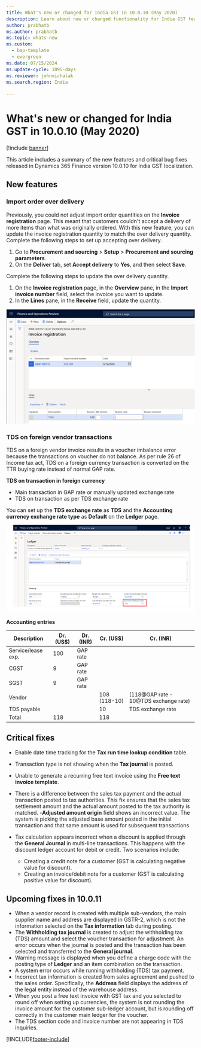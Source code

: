 ```yaml
---
title: What's new or changed for India GST in 10.0.10 (May 2020)
description: Learn about new or changed functionality for India GST features released in Dynamics 365 Finance version 10.0.10, including outlines on new features.
author: prabhatb
ms.author: prabhatb
ms.topic: whats-new
ms.custom:
  - bap-template
  - evergreen
ms.date: 07/15/2024
ms.update-cycle: 1095-days
ms.reviewer: johnmichalak
ms.search.region: India

---
```


# What's new or changed for India GST in 10.0.10 (May 2020) 

[!include [banner](../../includes/banner.md)]

This article includes a summary of the new features and critical bug fixes released in Dynamics 365 Finance version 10.0.10 for India GST localization.

## New features

### Import order over delivery 

Previously, you could not adjust import order quantities on the **Invoice registration** page. This meant that customers couldn't accept a delivery of more items than what was originally ordered. With this new feature, you can update the invoice registration quantity to match the over delivery quantity. Complete the following steps to set up accepting over delivery.

1. Go to **Procurement and sourcing** > **Setup** > **Procurement and sourcing parameters**. 
2. On the **Deliver** tab, set **Accept delivery** to **Yes**, and then select **Save**.

Complete the following steps to update the over delivery quantity.

1. On the **Invoice registration** page, in the **Overview** pane, in the **Import invoice number** field, select the invoice you want to update.
2. In the **Lines** pane, in the **Receive** field, update the quantity.

![Invoice registration page.](../media/GST-over-delivery-1-10-0-10.PNG )

### TDS on foreign vendor transactions
TDS on a foreign vendor invoice results in a voucher imbalance error because the transactions on voucher do not balance. 
As per rule 26 of Income tax act, TDS on a foreign currency transaction is converted on the TTR buying rate instead of normal GAP rate.

**TDS on transaction in foreign currency**

- Main transaction in GAP rate or manually updated exchange rate 
- TDS on transaction as per TDS exchange rate 

You can set up the **TDS exchange rate** as **TDS** and the **Accounting currency exchange rate type** as **Default** on the **Ledger** page.

![Ledger page, Currency FastTab.](../media/GST-tds-exchange-rate-2-10-0-10.png )

**Accounting entries**

| Description                | Dr. (US$)     | Dr. (INR)          | Cr. (US$)                | Cr. (INR)                                        |
|----------------------------|--------------|-------------------|-------------------------|-------------------------------------------------|
|     Service/lease exp.    |     100      |     GAP rate      |                         |                                                 |
|     CGST                   |        9     |      GAP rate     |                         |                                                 |
|     SGST                   |        9     |      GAP rate     |                         |                                                 |
|     Vendor                 |              |                   |     108     (118-10)    |     (118@GAP rate - 10@TDS exchange rate)    |
|     TDS payable            |              |                   |     10                  |     TDS exchange rate                           |
|     Total                  |     118      |                   |     118                 |                                                 |

## Critical fixes 

- Enable date time tracking for the **Tax run time lookup condition** table. 
- Transaction type is not showing when the **Tax journal** is posted. 
- Unable to generate a recurring free text invoice using the **Free text invoice template**. 
- There is a difference between the sales tax payment and the actual transaction posted to tax authorities. This fix ensures
  that the sales tax settlement amount and the actual amount posted to the tax authority is matched. 
-**Adjusted amount origin** field shows an incorrect value. The system is picking the adjusted base amount posted in the
   initial transaction and that same amount is used for subsequent transactions. 
-  Tax calculation appears incorrect when a discount is applied through the **General Journal** in multi-line transactions.
   This happens with the discount ledger account for debit or credit. Two scenarios include:

    - Creating a credit note for a customer (GST is calculating negative value for discount).
    - Creating an invoice/debit note for a customer (GST is calculating positive value for discount). 

## Upcoming fixes in 10.0.11 

-	When a vendor record is created with multiple sub-vendors, the main supplier name and address are displayed in GSTR-2,
    which is not the information selected on the **Tax information** tab during posting. 
-	The **Withholding tax journal** is created to adjust the withholding tax (TDS) amount and select the voucher transaction
    for adjustment. An error occurs when the journal is posted and the transaction has been selected and transferred to 
    the **General journal**. 
-	Warning message is displayed when you define a charge code with the posting type of **Ledger** and an item combination
    on the transaction. 
-	A system error occurs while running withholding (TDS) tax payment.
-	Incorrect tax information is created from sales agreement and pushed to the sales order. Specifically, 
    the **Address** field displays the address of the legal entity instead of the warehouse address. 
-	When you post a free text invoice with GST tax and you selected to round off when setting up currencies, the system is
    not rounding the invoice amount for the customer sub-ledger account, but is rounding off correctly in the customer
    main ledger for the voucher.
-	The TDS section code and invoice number are not appearing in TDS inquiries. 
 


[!INCLUDE[footer-include](../../../includes/footer-banner.md)]
